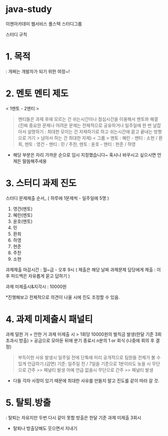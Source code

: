 # java-study
이젠아카데미 웹서비스 풀스택 스터디그룹

스터디 규칙

# 1. 목적
: 개쩌는 개발자가 되기 위한 여정~!

# 2. 멘토 멘티 제도
< 1멘토 - 2멘티 >
> 멘티들은 과제 후에 모르는 건 쉬는시간이나 점심시간을 이용해서 멘토와 해결
(진짜 중요한 문제나 어려운 문제는 전체적으로 공유하거나 일주일에 한 번 날잡아서 설명하기
: 최대한 모이는 건 자제하기로 하고 쉬는시간에 묻고 끝내는 방향으로 가기 > 남아서 하는 건 최대한 자제)
< 그룹 >
> 멘토 : 혜린 - 멘티 : 소현 / 환희,
> 멘토 : 영건 - 멘티 : 민 / 주찬,
> 멘토 : 윤호 - 멘티 : 현준 / 하영
* 해당 부분은 자리 가까운 순으로 임시 지정했습니다~ 혹시나 바꾸시고 싶으시면 언제든 말씀해주세용

# 3. 스터디 과제 진도

스터디 문제제출 순서_
( 하루에 1문제씩 - 일주일에 5명 )

1. 영건(멘토)
2. 혜린(멘토)
3. 윤호(멘토)
4. 민
5. 환희
6. 하영
7. 현준
8. 주찬
9. 소현

과제제출 마감시간 : 월~금 - 오후 9시
( 제출은 해당 날짜 과제문제 담당에게 제출
 : 이후 피드백은 자유롭게 묻고 답하기 )

과제 미제출시&지각시 : 10000원        

*진행해보고 전체적으로 의견이 나올 시에 진도 조정할 수 있음.
# 4. 과제 미제출시 패널티

과제 덜한 거 = 안한 거
과제 미제출 시 > 1회당 10000원의 벌칙금 발생(한달 기준 3회 초과시 방출) 
           > 공금으로 모아둔 뒤에 분기 종료시 n분의 1 or 회식 (나중에 회의 후 결정)
> 부득이한 사유 발생시 일주일 전에 단톡에 미리 공개적으로 팀원들 전체가 볼 수 있게 언급하기.(감면)
> 기준: 일주일 전 / 7일을 기준으로 1분이라도 늦을 시 무단으로 간주 >> 패널티 발생
> 아예 언급 없을시 무단으로 간주 >> 패널티 발생

* 다들 각자 사정이 있기 때문에 최대한 사유를 만들지 말고 진도를 같이 따라 갈 것.
          
# 5. 탈퇴.방출
: 탈퇴는 자유지만 두번 다시 같이 못함
방출은 한달 기준 과제 미제출 3회시

* 탈퇴나 방출당해도 웃으면서 지내기    
